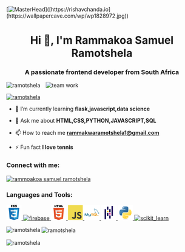 [![MasterHead](https://1.bp.blogspot.com/-7A4WynwLsM...)]([https://rishavchanda.io](https://wallpapercave.com/wp/wp1828972.jpg))
<h1 align="center">Hi 👋, I'm Rammakoa Samuel Ramotshela</h1>
<h3 align="center">A passionate frontend developer from South Africa</h3>
<img align="right" alt="team work" width="400" src="https://i.pinimg.com/originals/2a/53/65/2a53651a35816f499270d8275fd5318f.gif">

<p align="left"> <img src="https://komarev.com/ghpvc/?username=ramotshela&label=Profile%20views&color=0e75b6&style=flat" alt="ramotshela" /> </p>

<p align="left"> <a href="https://github.com/ryo-ma/github-profile-trophy"><img src="https://github-profile-trophy.vercel.app/?username=ramotshela" alt="ramotshela" /></a> </p>

- 🌱 I’m currently learning **flask,javascript,data science**

- 💬 Ask me about **HTML,CSS,PYTHON,JAVASCRIPT,SQL**

- 📫 How to reach me **rammakwaramotshela1@gmail.com**

- ⚡ Fun fact **I love tennis**

<h3 align="left">Connect with me:</h3>
<p align="left">
<a href="https://www.hackerrank.com/rammoakoa samuel ramotshela" target="blank"><img align="center" src="https://raw.githubusercontent.com/rahuldkjain/github-profile-readme-generator/master/src/images/icons/Social/hackerrank.svg" alt="rammoakoa samuel ramotshela" height="30" width="40" /></a>
</p>

<h3 align="left">Languages and Tools:</h3>
<p align="left"> <a href="https://www.w3schools.com/css/" target="_blank" rel="noreferrer"> <img src="https://raw.githubusercontent.com/devicons/devicon/master/icons/css3/css3-original-wordmark.svg" alt="css3" width="40" height="40"/> </a> <a href="https://firebase.google.com/" target="_blank" rel="noreferrer"> <img src="https://www.vectorlogo.zone/logos/firebase/firebase-icon.svg" alt="firebase" width="40" height="40"/> </a> <a href="https://www.w3.org/html/" target="_blank" rel="noreferrer"> <img src="https://raw.githubusercontent.com/devicons/devicon/master/icons/html5/html5-original-wordmark.svg" alt="html5" width="40" height="40"/> </a> <a href="https://developer.mozilla.org/en-US/docs/Web/JavaScript" target="_blank" rel="noreferrer"> <img src="https://raw.githubusercontent.com/devicons/devicon/master/icons/javascript/javascript-original.svg" alt="javascript" width="40" height="40"/> </a> <a href="https://www.mysql.com/" target="_blank" rel="noreferrer"> <img src="https://raw.githubusercontent.com/devicons/devicon/master/icons/mysql/mysql-original-wordmark.svg" alt="mysql" width="40" height="40"/> </a> <a href="https://pandas.pydata.org/" target="_blank" rel="noreferrer"> <img src="https://raw.githubusercontent.com/devicons/devicon/2ae2a900d2f041da66e950e4d48052658d850630/icons/pandas/pandas-original.svg" alt="pandas" width="40" height="40"/> </a> <a href="https://www.python.org" target="_blank" rel="noreferrer"> <img src="https://raw.githubusercontent.com/devicons/devicon/master/icons/python/python-original.svg" alt="python" width="40" height="40"/> </a> <a href="https://scikit-learn.org/" target="_blank" rel="noreferrer"> <img src="https://upload.wikimedia.org/wikipedia/commons/0/05/Scikit_learn_logo_small.svg" alt="scikit_learn" width="40" height="40"/> </a> </p>

<p><img align="left" src="https://github-readme-stats.vercel.app/api/top-langs?username=ramotshela&show_icons=true&locale=en&layout=compact" alt="ramotshela" /></p>

<p>&nbsp;<img align="center" src="https://github-readme-stats.vercel.app/api?username=ramotshela&show_icons=true&locale=en" alt="ramotshela" /></p>

<p><img align="center" src="https://github-readme-streak-stats.herokuapp.com/?user=ramotshela&" alt="ramotshela" /></p>


